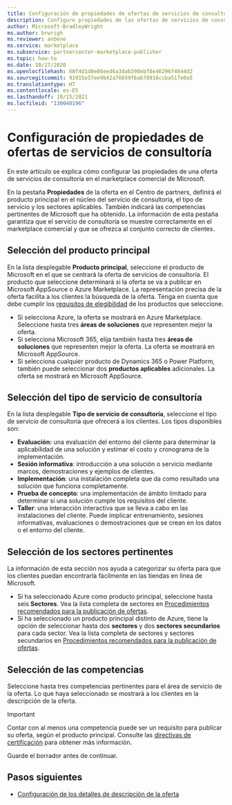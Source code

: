 ```yaml
---
title: Configuración de propiedades de ofertas de servicios de consultoría del marketplace comercial
description: Configure propiedades de las ofertas de servicios de consultoría del marketplace comercial mediante el Centro de partners.
author: Microsoft-BradleyWright
ms.author: brwrigh
ms.reviewer: anbene
ms.service: marketplace
ms.subservice: partnercenter-marketplace-publisher
ms.topic: how-to
ms.date: 10/27/2020
ms.openlocfilehash: 60f4d1d8e86eed6a3dab390ebf8e46296f4644d2
ms.sourcegitcommit: 91915e57ee9b42a76659f6ab78916ccba517e0a5
ms.translationtype: HT
ms.contentlocale: es-ES
ms.lasthandoff: 10/15/2021
ms.locfileid: "130040196"
---
```

# <a name="configure-consulting-service-offer-properties"></a>Configuración de propiedades de ofertas de servicios de consultoría

En este artículo se explica cómo configurar las propiedades de una oferta de servicios de consultoría en el marketplace comercial de Microsoft.

En la pestaña **Propiedades** de la oferta en el Centro de partners, definirá el producto principal en el núcleo del servicio de consultoría, el tipo de servicio y los sectores aplicables. También indicará las competencias pertinentes de Microsoft que ha obtenido. La información de esta pestaña garantiza que el servicio de consultoría se muestre correctamente en el marketplace comercial y que se ofrezca al conjunto correcto de clientes.

## <a name="select-the-primary-product"></a>Selección del producto principal

En la lista desplegable **Producto principal**, seleccione el producto de Microsoft en el que se centrará la oferta de servicios de consultoría. El producto que seleccione determinará si la oferta se va a publicar en Microsoft AppSource o Azure Marketplace. La representación precisa de la oferta facilita a los clientes la búsqueda de la oferta. Tenga en cuenta que debe cumplir los [requisitos de elegibilidad](https://aka.ms/AAacrbv) de los productos que seleccione. 

- Si selecciona Azure, la oferta se mostrará en Azure Marketplace. Seleccione hasta tres **áreas de soluciones** que representen mejor la oferta.
- Si selecciona Microsoft 365, elija también hasta tres **áreas de soluciones** que representen mejor la oferta. La oferta se mostrará en Microsoft AppSource.
-   Si selecciona cualquier producto de Dynamics 365 o Power Platform, también puede seleccionar dos **productos aplicables** adicionales. La oferta se mostrará en Microsoft AppSource.

## <a name="select-the-consulting-service-type"></a>Selección del tipo de servicio de consultoría

En la lista desplegable **Tipo de servicio de consultoría**, seleccione el tipo de servicio de consultoría que ofrecerá a los clientes. Los tipos disponibles son:

- **Evaluación:** una evaluación del entorno del cliente para determinar la aplicabilidad de una solución y estimar el costo y cronograma de la implementación.
- **Sesión informativa**: introducción a una solución o servicio mediante marcos, demostraciones y ejemplos de clientes.
- **Implementación**: una instalación completa que da como resultado una solución que funciona completamente.
- **Prueba de concepto**: una implementación de ámbito limitado para determinar si una solución cumple los requisitos del cliente.
- **Taller**: una interacción interactiva que se lleva a cabo en las instalaciones del cliente. Puede implicar entrenamiento, sesiones informativas, evaluaciones o demostraciones que se crean en los datos o el entorno del cliente.

## <a name="select-relevant-industries"></a>Selección de los sectores pertinentes

La información de esta sección nos ayuda a categorizar su oferta para que los clientes puedan encontrarla fácilmente en las tiendas en línea de Microsoft.

- Si ha seleccionado Azure como producto principal, seleccione hasta seis **Sectores**. Vea la lista completa de sectores en [Procedimientos recomendados para la publicación de ofertas](./gtm-offer-listing-best-practices.md).
- Si ha seleccionado un producto principal distinto de Azure, tiene la opción de seleccionar hasta dos **sectores** y dos **sectores secundarios** para cada sector. Vea la lista completa de sectores y sectores secundarios en [Procedimientos recomendados para la publicación de ofertas](./gtm-offer-listing-best-practices.md).

## <a name="select-your-competencies"></a>Selección de las competencias

Seleccione hasta tres competencias pertinentes para el área de servicio de la oferta. Lo que haya seleccionado se mostrará a los clientes en la descripción de la oferta.

> [!IMPORTANT]
> Contar con al menos una competencia puede ser un requisito para publicar su oferta, según el producto principal. Consulte las [directivas de certificación](/legal/marketplace/certification-policies#800-consulting-services) para obtener más información.

Guarde el borrador antes de continuar.

## <a name="next-steps"></a>Pasos siguientes

* [Configuración de los detalles de descripción de la oferta](create-consulting-service-offer-listing.md)
